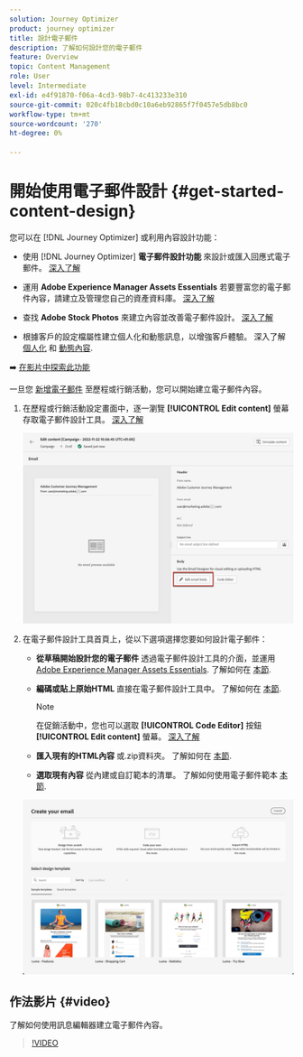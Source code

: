 ```yaml
---
solution: Journey Optimizer
product: journey optimizer
title: 設計電子郵件
description: 了解如何設計您的電子郵件
feature: Overview
topic: Content Management
role: User
level: Intermediate
exl-id: e4f91870-f06a-4cd3-98b7-4c413233e310
source-git-commit: 020c4fb18cbd0c10a6eb92865f7f0457e5db8bc0
workflow-type: tm+mt
source-wordcount: '270'
ht-degree: 0%

---
```


# 開始使用電子郵件設計 {#get-started-content-design}

您可以在 [!DNL Journey Optimizer] 或利用內容設計功能：

* 使用 [!DNL Journey Optimizer] **電子郵件設計功能** 來設計或匯入回應式電子郵件。 [深入了解](content-from-scratch.md)

* 運用 **Adobe Experience Manager Assets Essentials** 若要豐富您的電子郵件內容，請建立及管理您自己的資產資料庫。 [深入了解](assets-essentials.md)

* 查找 **Adobe Stock Photos** 來建立內容並改善電子郵件設計。 [深入了解](stock.md)

* 根據客戶的設定檔屬性建立個人化和動態訊息，以增強客戶體驗。 深入了解 [個人化](../personalization/personalize.md) 和 [動態內容](../personalization/get-started-dynamic-content.md).

➡️ [在影片中探索此功能](#video)

一旦您 [新增電子郵件](create-email.md) 至歷程或行銷活動，您可以開始建立電子郵件內容。

1. 在歷程或行銷活動設定畫面中，逐一瀏覽 **[!UICONTROL Edit content]** 螢幕存取電子郵件設計工具。 [深入了解](create-email.md#define-email-content)

   ![](assets/email_designer_edit_email_body.png)

1. 在電子郵件設計工具首頁上，從以下選項選擇您要如何設計電子郵件：

   * **從草稿開始設計您的電子郵件** 透過電子郵件設計工具的介面，並運用 [Adobe Experience Manager Assets Essentials](assets-essentials.md). 了解如何在 [本節](content-from-scratch.md).

   * **編碼或貼上原始HTML** 直接在電子郵件設計工具中。 了解如何在 [本節](code-content.md).

      >[!NOTE]
      >
      >在促銷活動中，您也可以選取 **[!UICONTROL Code Editor]** 按鈕 **[!UICONTROL Edit content]** 螢幕。 [深入了解](create-email.md#define-email-content)


   * **匯入現有的HTML內容** 或.zip資料夾。 了解如何在 [本節](existing-content.md).

   * **選取現有內容** 從內建或自訂範本的清單。 了解如何使用電子郵件範本 [本節](email-templates.md).

   ![](assets/email_designer_create_options.png)

## 作法影片 {#video}

了解如何使用訊息編輯器建立電子郵件內容。

>[!VIDEO](https://video.tv.adobe.com/v/334150?quality=12)